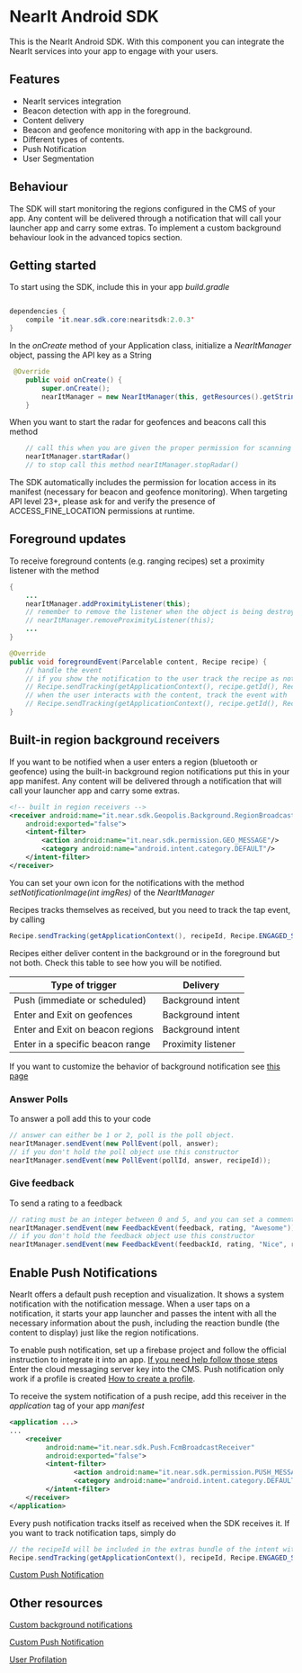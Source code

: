 # NearIt Android SDK #

This is the NearIt Android SDK. With this component you can integrate the NearIt services into your app to engage with your users.

## Features ##

* NearIt services integration
* Beacon detection with app in the foreground.
* Content delivery
* Beacon and geofence monitoring with app in the background.
* Different types of contents.
* Push Notification
* User Segmentation


## Behaviour ##

The SDK will start monitoring the regions configured in the CMS of your app. Any content will be delivered through a notification that will call your launcher app and carry some extras.
To implement a custom background behaviour look in the advanced topics section.

## Getting started ##

To start using the SDK, include this in your app *build.gradle*

```java

dependencies {
    compile 'it.near.sdk.core:nearitsdk:2.0.3'
}
```

In the *onCreate* method of your Application class, initialize a *NearItManager* object, passing the API key as a String


```java
 @Override
    public void onCreate() {
        super.onCreate();
        nearItManager = new NearItManager(this, getResources().getString(R.string.api_key));
    }

```

When you want to start the radar for geofences and beacons call this method

```java
    // call this when you are given the proper permission for scanning (ACCESS_FINE_LOCATION)
    nearItManager.startRadar()
    // to stop call this method nearItManager.stopRadar()
```

The SDK automatically includes the permission for location access in its manifest (necessary for beacon and geofence monitoring). When targeting API level 23+, please ask for and verify the presence of ACCESS_FINE_LOCATION permissions at runtime.

## Foreground updates ##

To receive foreground contents (e.g. ranging recipes) set a proximity listener with the method
```java
{
    ...
    nearItManager.addProximityListener(this);
    // remember to remove the listener when the object is being destroyed with 
    // nearItManager.removeProximityListener(this);
    ...
}

@Override
public void foregroundEvent(Parcelable content, Recipe recipe) {
    // handle the event
    // if you show the notification to the user track the recipe as notified with
    // Recipe.sendTracking(getApplicationContext(), recipe.getId(), Recipe.NOTIFIED_STATUS);
    // when the user interacts with the content, track the event with
    // Recipe.sendTracking(getApplicationContext(), recipe.getId(), Recipe.ENGAGED_STATUS);
}   
```

## Built-in region background receivers ##

If you want to be notified when a user enters a region (bluetooth or geofence) using the built-in background region notifications put this in your app manifest. 
Any content will be delivered through a notification that will call your launcher app and carry some extras.
```xml
<!-- built in region receivers -->
<receiver android:name="it.near.sdk.Geopolis.Background.RegionBroadcastReceiver"
    android:exported="false">
    <intent-filter>
        <action android:name="it.near.sdk.permission.GEO_MESSAGE"/>
        <category android:name="android.intent.category.DEFAULT"/>
    </intent-filter>
</receiver>
```
You can set your own icon for the notifications with the method *setNotificationImage(int imgRes)* of the *NearItManager*

Recipes tracks themselves as received, but you need to track the tap event, by calling
```java
Recipe.sendTracking(getApplicationContext(), recipeId, Recipe.ENGAGED_STATUS);
```

Recipes either deliver content in the background or in the foreground but not both. Check this table to see how you will be notified.

| Type of trigger                  | Delivery           |
|----------------------------------|--------------------|
| Push (immediate or scheduled)    | Background intent  |
| Enter and Exit on geofences      | Background intent  |
| Enter and Exit on beacon regions | Background intent  |
| Enter in a specific beacon range | Proximity listener |

If you want to customize the behavior of background notification see [this page](docs/custom-background-notifications.md)

### Answer Polls ###

To answer a poll add this to your code
```java
// answer can either be 1 or 2, poll is the poll object.
nearItManager.sendEvent(new PollEvent(poll, answer);
// if you don't hold the poll object use this constructor
nearItManager.sendEvent(new PollEvent(pollId, answer, recipeId));
```

### Give feedback ###

To send a rating to a feedback
```java
// rating must be an integer between 0 and 5, and you can set a comment string.
nearItManager.sendEvent(new FeedbackEvent(feedback, rating, "Awesome"));
// if you don't hold the feedback object use this constructor
nearItManager.sendEvent(new FeedbackEvent(feedbackId, rating, "Nice", recipeId));
```

## Enable Push Notifications ##

NearIt offers a default push reception and visualization. It shows a system notification with the notification message.
When a user taps on a notification, it starts your app launcher and passes the intent with all the necessary information about the push, including the reaction bundle (the content to display) just like the region notifications.

To enable push notification, set up a firebase project and follow the official instruction to integrate it into an app. [If you need help follow those steps](docs/firebase.md)
Enter the cloud messaging server key into the CMS. Push notification only work if a profile is created [How to create a profile](docs/user-profilation.md).

To receive the system notification of a push recipe, add this receiver in the *application* tag of your app *manifest*
```xml
<application ...>
...
    <receiver
         android:name="it.near.sdk.Push.FcmBroadcastReceiver"
         android:exported="false">
         <intent-filter>
                <action android:name="it.near.sdk.permission.PUSH_MESSAGE" />
                <category android:name="android.intent.category.DEFAULT" />
         </intent-filter>
    </receiver>
</application>
```

Every push notification tracks itself as received when the SDK receives it.
If you want to track notification taps, simply do
```java
// the recipeId will be included in the extras bundle of the intent with the key IntentConstants.RECIPE_ID
Recipe.sendTracking(getApplicationContext(), recipeId, Recipe.ENGAGED_STATUS);
```

[Custom Push Notification](docs/custom-push-notification.md)

## Other resources ##

[Custom background notifications](docs/custom-background-notifications.md)

[Custom Push Notification](docs/custom-push-notification.md)

[User Profilation](docs/user-profilation.md)
